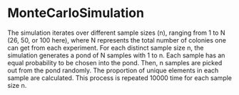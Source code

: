 # MonteCarloSimulation

The simulation iterates over different sample sizes (n), ranging from 1 to N (26, 50, or 100 here), where N represents the total number of colonies one can get from each experiment. For each distinct sample size n, the simulation generates a pond of N samples with 1 to n. Each sample has an equal probability to be chosen into the pond. Then, n samples are picked out from the pond randomly. The proportion of unique elements in each sample are calculated. This process is repeated 10000 time for each sample size n.

